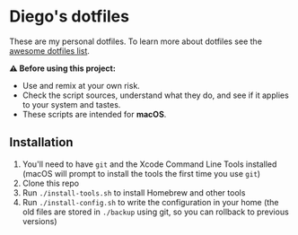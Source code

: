 # Diego's dotfiles

These are my personal dotfiles. To learn more about dotfiles see the
[awesome dotfiles list](https://github.com/webpro/awesome-dotfiles).

**⚠️ Before using this project:**

- Use and remix at your own risk.
- Check the script sources, understand what they do, and see if it applies to
  your system and tastes.
- These scripts are intended for **macOS**.

## Installation

1. You'll need to have `git` and the Xcode Command Line Tools installed (macOS
   will prompt to install the tools the first time you use `git`)
2. Clone this repo
3. Run `./install-tools.sh` to install Homebrew and other tools
4. Run `./install-config.sh` to write the configuration in your home (the old
   files are stored in `./backup` using git, so you can rollback to previous
   versions)
